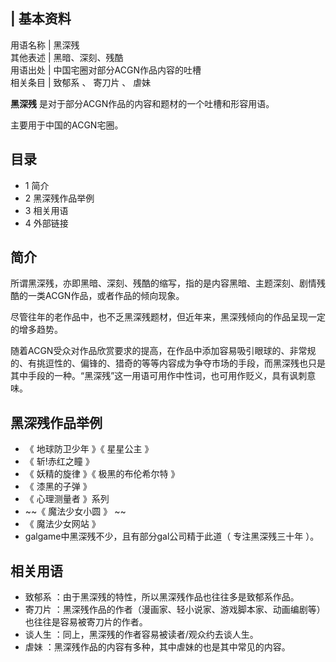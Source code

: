 |  **基本资料**  
---  
用语名称  |  黑深残   
其他表述  |  黑暗、深刻、残酷   
用语出处  |  中国宅圈对部分ACGN作品内容的吐槽   
相关条目  |  致郁系  、  寄刀片  、  虐妹   
  
**黑深残** 是对于部分ACGN作品的内容和题材的一个吐槽和形容用语。

主要用于中国的ACGN宅圈。

##  目录

  * 1  简介 
  * 2  黑深残作品举例 
  * 3  相关用语 
  * 4  外部链接 

##  简介

所谓黑深残，亦即黑暗、深刻、残酷的缩写，指的是内容黑暗、主题深刻、剧情残酷的一类ACGN作品，或者作品的倾向现象。

尽管往年的老作品中，也不乏黑深残题材，但近年来，黑深残倾向的作品呈现一定的增多趋势。

随着ACGN受众对作品欣赏要求的提高，在作品中添加容易吸引眼球的、非常规的、有挑逗性的、偏锋的、猎奇的等等内容成为争夺市场的手段，而黑深残也只是其中手段的一种。“黑深残”这一用语可用作中性词，也可用作贬义，具有讽刺意味。

##  黑深残作品举例

  * 《  地球防卫少年  》《  星星公主  》 
  * 《  斩!赤红之瞳  》 
  * 《  妖精的旋律  》《  极黑的布伦希尔特  》 
  * 《  漆黑的子弹  》 
  * 《  心理测量者  》系列 
  * ~~《 魔法少女小圆  》 ~~
  * 《  魔法少女网站  》 
  * galgame中黑深残不少，且有部分gal公司精于此道（  专注黑深残三十年  ）。 

##  相关用语

  * 致郁系  ：由于黑深残的特性，所以黑深残作品也往往多是致郁系作品。 
  * 寄刀片  ：黑深残作品的作者（漫画家、轻小说家、游戏脚本家、动画编剧等）也往往是容易被寄刀片的作者。 
  * 谈人生  ：同上，黑深残的作者容易被读者/观众约去谈人生。 
  * 虐妹  ：黑深残作品的内容有多种，其中虐妹的也是其中常见的内容。 

  